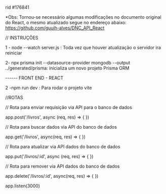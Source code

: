 rid #176841

*Obs: Tornou-se necessário algumas modificações no documento original do React, o mesmo atualizado segue no endereço abaixo:
https://github.com/guuih-alves/DNC_API_React

// INSTRUÇÕES

1 - node --watch server.js : Toda vez que houver atualização o servidor ira reiniciar

2- npx prisma init --datasource-provider mongodb --output ../generated/prisma: inicializa um novo projeto Prisma ORM


------ FRONT END - REACT


2 -npm run dev : Para rodar o projeto vite

//ROTAS



// Rota para enviar requisição via API para o banco de dados

app.post('/livros', async (req, res) => {
})   

// Rota para buscar dados via API do banco de dados

app.get('/livros', async(req, res) => {
})

// Rota para atualizar via API dados do banco de dados

app.put('/livros/:id', async (req, res) => {
})  

// Rota para remover via API dados do banco de dados

app.delete('/livros/:id', async(req, res) => {
})


app.listen(3000)

